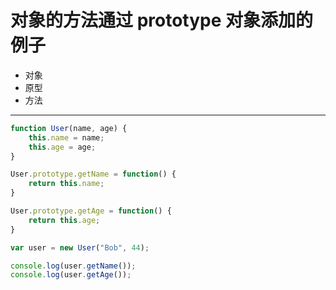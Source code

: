 # 对象的方法通过 prototype 对象添加的例子
- 对象
- 原型
- 方法

---
```JavaScript
function User(name, age) {
    this.name = name;
    this.age = age;
}

User.prototype.getName = function() {
    return this.name;
}

User.prototype.getAge = function() {
    return this.age;
}

var user = new User("Bob", 44);

console.log(user.getName());
console.log(user.getAge());
```
